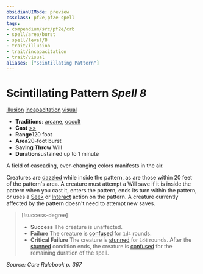```yaml
---
obsidianUIMode: preview
cssclass: pf2e,pf2e-spell
tags:
- compendium/src/pf2e/crb
- spell/area/burst
- spell/level/8
- trait/illusion
- trait/incapacitation
- trait/visual
aliases: ["Scintillating Pattern"]
---
```

# Scintillating Pattern *Spell 8*   
[illusion](/rules/traits/illusion.md)  [incapacitation](/rules/traits/incapacitation.md)  [visual](/rules/traits/visual.md)  

- **Traditions**: [arcane](/rules/traits/arcane.md), [occult](/rules/traits/occult.md)
- **Cast** [>>](/rules/core-rulebook/chapter-9-playing-the-game.md#Actions "Two-Action") 
- **Range**120 foot
- **Area**20-foot burst
- **Saving Throw** Will
- **Duration**sustained up to 1 minute

A field of cascading, ever-changing colors manifests in the air.

Creatures are [dazzled](/rules/conditions.md#Dazzled) while inside the pattern, as are those within 20 feet of the pattern's area. A creature must attempt a Will save if it is inside the pattern when you cast it, enters the pattern, ends its turn within the pattern, or uses a [Seek](/rules/actions/seek.md) or [Interact](/rules/actions/interact.md) action on the pattern. A creature currently affected by the pattern doesn't need to attempt new saves.

> [!success-degree] 
> - **Success** The creature is unaffected.
> - **Failure** The creature is [confused](/rules/conditions.md#Confused) for `1d4` rounds.
> - **Critical Failure** The creature is [stunned](/rules/conditions.md#Stunned) for `1d4` rounds. After the [stunned](/rules/conditions.md#Stunned) condition ends, the creature is [confused](/rules/conditions.md#Confused) for the remaining duration of the spell.

*Source: Core Rulebook p. 367*